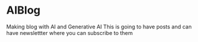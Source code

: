 # AIBlog
Making blog with AI and Generative AI
This is going to have posts and can have newslettter where you can subscribe to them
